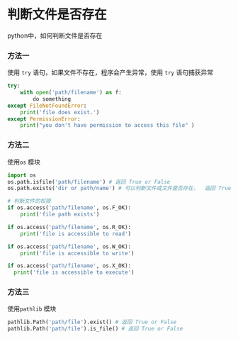# 判断文件是否存在

python中，如何判断文件是否存在



### 方法一

使用 `try` 语句，如果文件不存在，程序会产生异常，使用 `try` 语句捕获异常

```python
try:
    with open('path/filename') as f:
        do something
except FileNotFoundError:
    print('file does exist.')
except PermissionError:
    print("you don't have permission to access this file" )
```



### 方法二

使用`os` 模块

```python
import os
os.path.isfile('path/filename') # 返回 True or False
os.path.exists('dir or path/name') # 可以判断文件或文件是否存在，  返回 True or False

# 判断文件的权限
if os.access('path/filename', os.F_OK):
    print('file path exists')

if os.access('path/filename', os.R_OK):
    print('file is accessible to read')

if os.access('path/filename', os.W_OK):
    print('file is accessible to write')

if os.access('path/filename', os.X_OK):
  print('file is accessible to execute')
```



### 方法三

使用`pathlib` 模块

```python
pathlib.Path('path/file').exist() # 返回 True or False
pathlib.Path('path/file').is_file() # 返回 True or False
```

